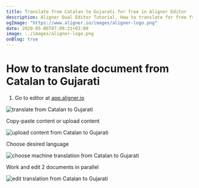 ```yaml
---
title: Translate from Catalan to Gujarati for free in Aligner Editor
description: Aligner Dual Editor Tutorial. How to translate for free from Catalan to Gujarati. Aligner is multilingual document management platform. 
ogImage: "https://www.aligner.io/images/aligner-logo.png"
date: 2020-05-06T07:09:21+03:00
image: ../images/aligner-logo.png
onBlog: true
---
```


# How to translate document from Catalan to Gujarati

1. Go to editor at [app.aligner.io](https://app.aligner.io "Aligner App web page")

![translate from Catalan to Gujarati](../aligner-blank-editor.png "translate from Catalan to Gujarati")

Copy-paste content or upload content

![upload content from Catalan to Gujarati](../aligner-uploaded-document.png "upload content from Catalan to Gujarati")

Choose desired language

![choose machine translation from Catalan to Gujarati](../aligner-language-dropdown.png "choose machine translation from Catalan to Gujarati")

Work and edit 2 documents in parallel

![edit translation from Catalan to Gujarati](../aligner-double-sitded-editor.png "edit translation from Catalan to Gujarati")

